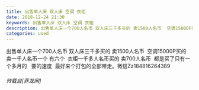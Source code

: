 ```yaml
---
title: 出售单人床 双人床 空调 衣柜
date: 2018-12-24 21:30
keywords: 出售单人床 双人床 空调 衣柜
description: 出售单人床一个700人名币 双人床三千多买的 卖1500人名币  空调15000P买的 卖一千人名币一个 有六个  衣柜一千多人名币买的 卖700人名币  都是买了只有一个多月的   要的速度  最好来个打包的全部带走。微信Zz184816264389   
categories: used
---
```

<td class="t_f" id="postmessage_2550004">

出售单人床一个700人名币 双人床三千多买的 卖1500人名币  空调15000P买的 卖一千人名币一个 有六个  衣柜一千多人名币买的 卖700人名币  都是买了只有一个多月的   要的速度  最好来个打包的全部带走。微信Zz184816264389   </td>
###### 转载自[菲龙网]